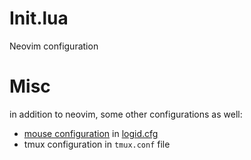 # Init.lua
Neovim configuration
# Misc
in addition to neovim, some other configurations as well:
- [mouse configuration](https://github.com/PixlOne/logiops) in [logid.cfg](https://github.com/ImTalos/init.lua/blob/main/logid.cfg)
- tmux configuration in   `tmux.conf` file


